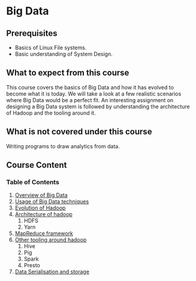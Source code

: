 # Big Data

## Prerequisites

- Basics of Linux File systems.
- Basic understanding of System Design.

## What to expect from this course

This course covers the basics of Big Data and how it has evolved to become what it is today. We will take a look at a few realistic scenarios where Big Data would be a perfect fit. An interesting assignment on designing a Big Data system is followed by understanding the architecture of Hadoop and the tooling around it. 

## What is not covered under this course

Writing programs to draw analytics from data.

## Course Content

### Table of Contents

1. [Overview of Big Data](https://linkedin.github.io/school-of-sre/big_data/overview/)
2. [Usage of Big Data techniques](https://linkedin.github.io/school-of-sre/big_data/overview/)
3. [Evolution of Hadoop](https://linkedin.github.io/school-of-sre/big_data/evolution/)
4. [Architecture of hadoop](https://linkedin.github.io/school-of-sre/big_data/architecture/)
    1. HDFS
    2. Yarn
5. [MapReduce framework](https://linkedin.github.io/school-of-sre/big_data/architecture/#mapreduce-framework)
6. [Other tooling around hadoop](https://linkedin.github.io/school-of-sre/big_data/architecture/#other-tooling-around-hadoop)
    1. Hive
    2. Pig
    3. Spark
    4. Presto
7. [Data Serialisation and storage](https://linkedin.github.io/school-of-sre/big_data/architecture/#data-serialisation-and-storage)
